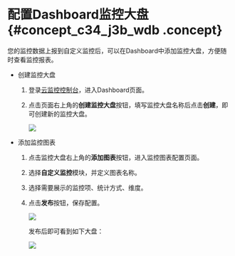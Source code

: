 # 配置Dashboard监控大盘 {#concept_c34_j3b_wdb .concept}

您的监控数据上报到自定义监控后，可以在Dashboard中添加监控大盘，方便随时查看监控报表。

-   创建监控大盘
    1.  登录[云监控控制台](https://cloudmonitor.console.aliyun.com)，进入Dashboard页面。
    2.  点击页面右上角的**创建监控大盘**按钮，填写监控大盘名称后点击**创建**，即可创建新的监控大盘。

        ![](http://static-aliyun-doc.oss-cn-hangzhou.aliyuncs.com/assets/img/6220/15414969224941_zh-CN.png)


-   添加监控图表
    1.  点击监控大盘右上角的**添加图表**按钮，进入监控图表配置页面。
    2.  选择**自定义监控**模块，并定义图表名称。
    3.  选择需要展示的监控项、统计方式、维度。
    4.  点击**发布**按钮，保存配置。

        ![](http://static-aliyun-doc.oss-cn-hangzhou.aliyuncs.com/assets/img/6220/15414969224942_zh-CN.png)

        发布后即可看到如下大盘：

        ![](http://static-aliyun-doc.oss-cn-hangzhou.aliyuncs.com/assets/img/6220/15414969224943_zh-CN.png)


